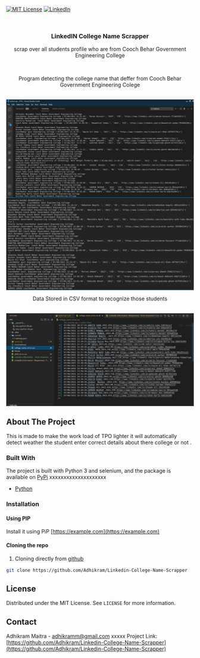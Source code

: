[![MIT License][license-shield]][license-url]
[![LinkedIn][linkedin-shield]][linkedin-url]



<!-- PROJECT LOGO -->
<br />
<p align="center">
  <h3 align="center">LinkedIN College Name Scrapper</h3>

  <p align="center">
    scrap over all students profile who are from Cooch Behar Government Engineering College
    </p>
</p>
<br />
  <p align="center">
    Program detecting the college name that deffer from Cooch Behar Government Engineering Colege 
    </p>
   
  <br /> 
<img align="center"  src="https://github.com/Adhikram/Linkedin-College-Name-Scrapper/blob/main/images/2021-06-09_01-18.png">
<img align="center" src="https://github.com/Adhikram/Linkedin-College-Name-Scrapper/blob/main/images/data.png">

<br />
  <p align="center">
    Data Stored in  CSV format to recognize those students
    </p>
<br/>
<img align="center" src="https://github.com/Adhikram/Linkedin-College-Name-Scrapper/blob/main/images/2021-06-09_01-19.png">


## About The Project
This is made to make the work load of TPO lighter it will automatically detect weather the student enter correct details about there college or not .


### Built With
The project is built with Python 3 and selenium, and the package is available on [PyPi](https://pypi.org/)
xxxxxxxxxxxxxxxxxxxx
* [Python](https://www.python.org/)


### Installation
#### Using PIP
Install it using PiP [https://example.com](https://example.com)

#### Cloning the repo
1. Cloning directly from [github](https://github.com/omid23/eskanafarin-scrapper) 
```sh
git clone https://github.com/Adhikram/Linkedin-College-Name-Scrapper
```

<!-- LICENSE -->
## License

Distributed under the MIT License. See `LICENSE` for more information.



<!-- CONTACT -->
## Contact

Adhikram Maitra - adhikramm@gmail.com
xxxxx
Project Link: [https://github.com/Adhikram/Linkedin-College-Name-Scrapper](https://github.com/Adhikram/Linkedin-College-Name-Scrapper)



<!-- MARKDOWN LINKS & IMAGES -->
<!-- https://www.markdownguide.org/basic-syntax/#reference-style-links -->
[contributors-shield]: https://img.shields.io/github/contributors/othneildrew/Best-README-Template.svg?style=flat-square
[contributors-url]: https://github.com/othneildrew/Best-README-Template/graphs/contributors
[forks-shield]: https://img.shields.io/github/forks/othneildrew/Best-README-Template.svg?style=flat-square
[forks-url]: https://github.com/othneildrew/Best-README-Template/network/members
[stars-shield]: https://img.shields.io/github/stars/othneildrew/Best-README-Template.svg?style=flat-square
[stars-url]: https://github.com/othneildrew/Best-README-Template/stargazers
[issues-shield]: https://img.shields.io/github/issues/othneildrew/Best-README-Template.svg?style=flat-square
[issues-url]: https://github.com/othneildrew/Best-README-Template/issues
[license-shield]: https://img.shields.io/github/license/othneildrew/Best-README-Template.svg?style=flat-square
[license-url]: https://github.com/othneildrew/Best-README-Template/blob/master/LICENSE.txt
[linkedin-shield]: https://img.shields.io/badge/-LinkedIn-black.svg?style=flat-square&logo=linkedin&colorB=555
[linkedin-url]: https://www.linkedin.com/in/omid-beigi/
[product-screenshot]: images/screenshot.png
